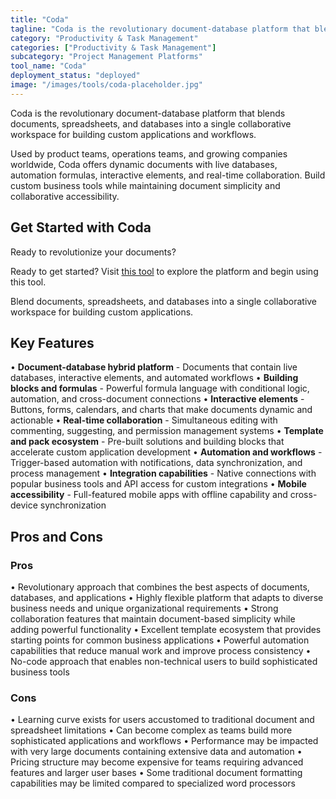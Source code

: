 ```yaml
---
title: "Coda"
tagline: "Coda is the revolutionary document-database platform that blends documents, spreadsheets, and databases into a single collaborative workspace for buil..."
category: "Productivity & Task Management"
categories: ["Productivity & Task Management"]
subcategory: "Project Management Platforms"
tool_name: "Coda"
deployment_status: "deployed"
image: "/images/tools/coda-placeholder.jpg"
---
```

Coda is the revolutionary document-database platform that blends documents, spreadsheets, and databases into a single collaborative workspace for building custom applications and workflows.

Used by product teams, operations teams, and growing companies worldwide, Coda offers dynamic documents with live databases, automation formulas, interactive elements, and real-time collaboration. Build custom business tools while maintaining document simplicity and collaborative accessibility.

## Get Started with Coda

Ready to revolutionize your documents?

Ready to get started? Visit [this tool](https://coda.io) to explore the platform and begin using this tool.

Blend documents, spreadsheets, and databases into a single collaborative workspace for building custom applications.

## Key Features

• **Document-database hybrid platform** - Documents that contain live databases, interactive elements, and automated workflows
• **Building blocks and formulas** - Powerful formula language with conditional logic, automation, and cross-document connections
• **Interactive elements** - Buttons, forms, calendars, and charts that make documents dynamic and actionable
• **Real-time collaboration** - Simultaneous editing with commenting, suggesting, and permission management systems
• **Template and pack ecosystem** - Pre-built solutions and building blocks that accelerate custom application development
• **Automation and workflows** - Trigger-based automation with notifications, data synchronization, and process management
• **Integration capabilities** - Native connections with popular business tools and API access for custom integrations
• **Mobile accessibility** - Full-featured mobile apps with offline capability and cross-device synchronization

## Pros and Cons

### Pros
• Revolutionary approach that combines the best aspects of documents, databases, and applications
• Highly flexible platform that adapts to diverse business needs and unique organizational requirements
• Strong collaboration features that maintain document-based simplicity while adding powerful functionality
• Excellent template ecosystem that provides starting points for common business applications
• Powerful automation capabilities that reduce manual work and improve process consistency
• No-code approach that enables non-technical users to build sophisticated business tools

### Cons
• Learning curve exists for users accustomed to traditional document and spreadsheet limitations
• Can become complex as teams build more sophisticated applications and workflows
• Performance may be impacted with very large documents containing extensive data and automation
• Pricing structure may become expensive for teams requiring advanced features and larger user bases
• Some traditional document formatting capabilities may be limited compared to specialized word processors